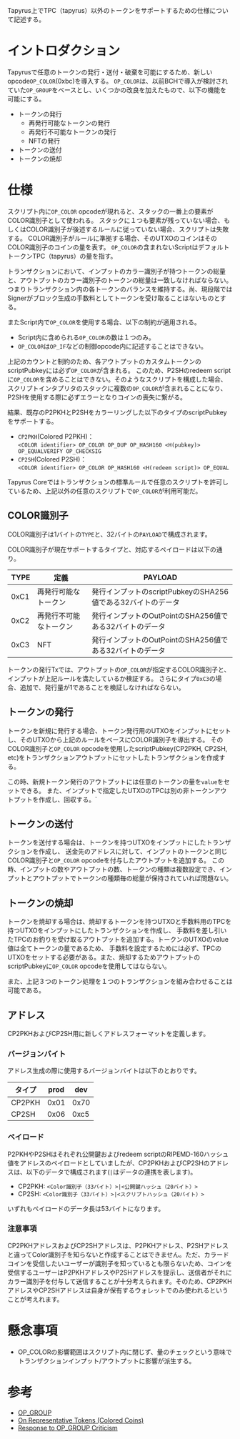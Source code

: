 Tapyrus上でTPC（tapyrus）以外のトークンをサポートするための仕様について記述する。

# イントロダクション

Tapyrusで任意のトークンの発行・送付・破棄を可能にするため、新しいopcode`OP_COLOR`(0xbc)を導入する。
`OP_COLOR`は、以前BCHで導入が検討されていた`OP_GROUP`をベースとし、いくつかの改良を加えたもので、以下の機能を可能にする。

* トークンの発行
   * 再発行可能なトークンの発行
   * 再発行不可能なトークンの発行
   * NFTの発行
* トークンの送付
* トークンの焼却

# 仕様

スクリプト内に`OP_COLOR` opcodeが現れると、スタックの一番上の要素がCOLOR識別子として使われる。
スタックに１つも要素が残っていない場合、もしくはCOLOR識別子が後述するルールに従っていない場合、スクリプトは失敗する。
COLOR識別子がルールに準拠する場合、そのUTXOのコインはそのCOLOR識別子のコインの量を表す。
`OP_COLOR`の含まれないScriptはデフォルトトークンTPC（tapyrus）の量を指す。

トランザクションにおいて、インプットのカラー識別子が持つトークンの総量と、アウトプットのカラー識別子のトークンの総量は一致しなければならない。
つまりトランザクション内の各トークンのバランスを維持する。尚、現段階ではSignerがブロック生成の手数料としてトークンを受け取ることはないものとする。

またScript内で`OP_COLOR`を使用する場合、以下の制約が適用される。

* Script内に含められる`OP_COLOR`の数は１つのみ。
* `OP_COLOR`は`OP_IF`などの制御opcode内に記述することはできない。

上記のカウントと制約のため、各アウトプットのカスタムトークンのscriptPubkeyには必ず`OP_COLOR`が含まれる。
このため、P2SHのredeem scriptに`OP_COLOR`を含めることはできない。そのようなスクリプトを構成した場合、
スクリプトインタプリタのスタックに複数の`OP_COLOR`が含まれることになり、P2SHを使用する際に必ずエラーとなりコインの喪失に繋がる。

結果、既存のP2PKHとP2SHをカラーリングした以下のタイプのscriptPubkeyをサポートする。

* `CP2PKH`(Colored P2PKH)：  
`<COLOR identifier> OP_COLOR OP_DUP OP_HASH160 <H(pubkey)> OP_EQUALVERIFY OP_CHECKSIG`
* `CP2SH`(Colored P2SH)：  
`<COLOR identifier> OP_COLOR OP_HASH160 <H(redeem script)> OP_EQUAL`

Tapyrus Coreではトランザクションの標準ルールで任意のスクリプトを許可しているため、上記以外の任意のスクリプトで`OP_COLOR`が利用可能だ。

## COLOR識別子

COLOR識別子は1バイトの`TYPE`と、32バイトの`PAYLOAD`で構成されます。

COLOR識別子が現在サポートするタイプと、対応するペイロードは以下の通り。

TYPE|定義|PAYLOAD
---|---|---
0xC1|再発行可能なトークン|発行インプットのscriptPubkeyのSHA256値である32バイトのデータ
0xC2|再発行不可能なトークン|発行インプットのOutPointのSHA256値である32バイトのデータ
0xC3|NFT|発行インプットのOutPointのSHA256値である32バイトのデータ

トークンの発行Txでは、アウトプットの`OP_COLOR`が指定するCOLOR識別子と、インプットが上記ルールを満たしているか検証する。
さらにタイプ`0xC3`の場合、追加で、発行量が1であることを検証しなければならない。

## トークンの発行

トークンを新規に発行する場合、トークン発行用のUTXOをインプットにセットし、そのUTXOから上記のルールをベースにCOLOR識別子を導出する。
そのCOLOR識別子と`OP_COLOR` opcodeを使用したscriptPubkey(CP2PKH, CP2SH, etc)をトランザクションアウトプットにセットしたトランザクションを作成する。

この時、新規トークン発行のアウトプットには任意のトークンの量を`value`をセットできる。
また、インプットで指定したUTXOのTPCは別の非トークンアウトプットを作成し、回収する。`

## トークンの送付

トークンを送付する場合は、トークンを持つUTXOをインプットにしたトランザクションを作成し、
送金先のアドレスに対して、インプットのトークンと同じCOLOR識別子と`OP_COLOR` opcodeを付与したアウトプットを追加する。
この時、インプットの数やアウトプットの数、トークンの種類は複数設定でき、インプットとアウトプットでトークンの種類毎の総量が保持されていれば問題ない。

## トークンの焼却

トークンを焼却する場合は、焼却するトークンを持つUTXOと手数料用のTPCを持つUTXOをインプットにしたトランザクションを作成し、
手数料を差し引いたTPCのお釣りを受け取るアウトプットを追加する。トークンのUTXOのvalue値は全てトークンの量であるため、
手数料を設定するためには必ず、TPCのUTXOをセットする必要がある。また、焼却するためアウトプットのscriptPubkeyに`OP_COLOR` opcodeを使用してはならない。

また、上記３つのトークン処理を１つのトランザクションを組み合わせることは可能である。

## アドレス

CP2PKHおよびCP2SH用に新しくアドレスフォーマットを定義します。

### バージョンバイト

アドレス生成の際に使用するバージョンバイトは以下のとおりです。

タイプ|prod|dev
---|---|---
CP2PKH|0x01|0x70
CP2SH|0x06|0xc5

### ペイロード

P2PKHやP2SHはそれぞれ公開鍵およびredeem scriptのRIPEMD-160ハッシュ値をアドレスのペイロードとしていましたが、CP2PKHおよびCP2SHのアドレスは、以下のデータで構成されます(`|`はデータの連携を表します)。

* CP2PKH: `<Color識別子（33バイト）>|<公開鍵ハッシュ（20バイト）>`
* CP2SH: `<Color識別子（33バイト）>|<スクリプトハッシュ（20バイト）>`

いずれもペイロードのデータ長は53バイトになります。

### 注意事項

CP2PKHアドレスおよびCP2SHアドレスは、P2PKHアドレス、P2SHアドレスと違ってColor識別子を知らないと作成することはできません。ただ、カラードコインを受信したいユーザーが識別子を知っているとも限らないため、コインを受信するユーザーはP2PKHアドレスやP2SHアドレスを提示し、送信者がそれにカラー識別子を付与して送信することが十分考えられます。そのため、CP2PKHアドレスやCP2SHアドレスは自身が保有するウォレットでのみ使われるということが考えれます。

# 懸念事項

* OP_COLORの影響範囲はスクリプト内に閉じず、量のチェックという意味でトランザクションインプット/アウトプットに影響が派生する。

# 参考
* [OP_GROUP](https://github.com/gandrewstone/BitcoinUnlimited/blob/238ca764385f94a4c371e61424e3307d7da9eb56/doc/opgroup-tokens.md)
* [On Representative Tokens (Colored Coins)](https://www.yours.org/content/on-representative-tokens--colored-coins--bb7a829b965c/)
* [Response to OP_GROUP Criticism](https://www.yours.org/content/response-to-op_group-criticism-d088a7f1e6ad)